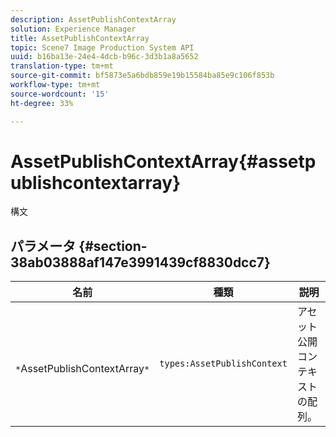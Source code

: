 ```yaml
---
description: AssetPublishContextArray
solution: Experience Manager
title: AssetPublishContextArray
topic: Scene7 Image Production System API
uuid: b16ba13e-24e4-4dcb-b96c-3d3b1a8a5652
translation-type: tm+mt
source-git-commit: bf5873e5a6bdb859e19b15584ba85e9c106f853b
workflow-type: tm+mt
source-wordcount: '15'
ht-degree: 33%

---
```



# AssetPublishContextArray{#assetpublishcontextarray}

構文

## パラメータ {#section-38ab03888af147e3991439cf8830dcc7}

| 名前 | 種類 | 説明 |
|---|---|---|
| ` *`AssetPublishContextArray`*` | `types:AssetPublishContext` | アセット公開コンテキストの配列。 |

